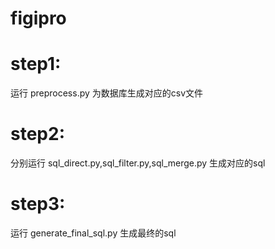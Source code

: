 # figipro
# step1:
运行 preprocess.py 为数据库生成对应的csv文件
# step2:
分别运行 sql_direct.py,sql_filter.py,sql_merge.py 生成对应的sql
# step3:
运行 generate_final_sql.py 生成最终的sql
